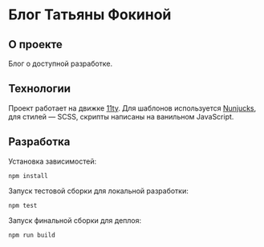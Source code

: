 # Блог Татьяны Фокиной
## О проекте
Блог о доступной разработке.
## Технологии
Проект работает на движке [11ty](https://www.11ty.dev). Для шаблонов используется [Nunjucks](https://mozilla.github.io/nunjucks/), для стилей — SCSS, скрипты написаны на ванильном JavaScript.
## Разработка
Установка зависимостей:
```
npm install
```
Запуск тестовой сборки для локальной разработки:
```
npm test
```
Запуск финальной сборки для деплоя:
```
npm run build
```
